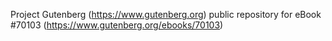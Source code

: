 Project Gutenberg (https://www.gutenberg.org) public repository for
eBook #70103 (https://www.gutenberg.org/ebooks/70103)

